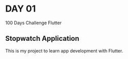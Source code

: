 # DAY 01

100 Days Challenge Flutter

## Stopwatch Application

This is my project to learn app development with Flutter.
